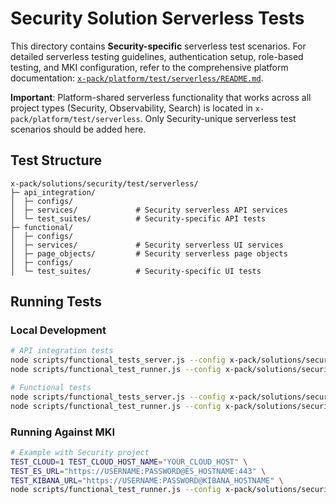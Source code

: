 # Security Solution Serverless Tests

This directory contains **Security-specific** serverless test scenarios. For detailed serverless testing guidelines, authentication setup, role-based testing, and MKI configuration, refer to the comprehensive platform documentation: [`x-pack/platform/test/serverless/README.md`](../../../../platform/test/serverless/README.md).

**Important**: Platform-shared serverless functionality that works across all project types (Security, Observability, Search) is located in `x-pack/platform/test/serverless`. Only Security-unique serverless test scenarios should be added here.

## Test Structure

```
x-pack/solutions/security/test/serverless/
├─ api_integration/
│  ├─ configs/
│  ├─ services/             # Security serverless API services
│  └─ test_suites/          # Security-specific API tests
├─ functional/
│  ├─ configs/
│  ├─ services/             # Security serverless UI services
│  ├─ page_objects/         # Security serverless page objects
│  ├─ configs/
│  └─ test_suites/          # Security-specific UI tests
```

## Running Tests

### Local Development

```bash
# API integration tests
node scripts/functional_tests_server.js --config x-pack/solutions/security/test/serverless/api_integration/configs/config.ts
node scripts/functional_test_runner.js --config x-pack/solutions/security/test/serverless/api_integration/configs/config.ts

# Functional tests
node scripts/functional_tests_server.js --config x-pack/solutions/security/test/serverless/functional/configs/config.ts
node scripts/functional_test_runner.js --config x-pack/solutions/security/test/serverless/functional/configs/config.ts
```

### Running Against MKI

```bash
# Example with Security project
TEST_CLOUD=1 TEST_CLOUD_HOST_NAME="YOUR_CLOUD_HOST" \
TEST_ES_URL="https://USERNAME:PASSWORD@ES_HOSTNAME:443" \
TEST_KIBANA_URL="https://USERNAME:PASSWORD@KIBANA_HOSTNAME" \
node scripts/functional_test_runner.js --config x-pack/solutions/security/test/serverless/api_integration/configs/config.ts --exclude-tag=skipMKI
```
